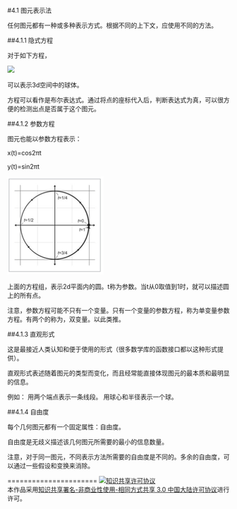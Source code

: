 #4.1 图元表示法

任何图元都有一种或多种表示方式。根据不同的上下文，应使用不同的方法。

##4.1.1 隐式方程

对于如下方程，

<img src="http://latex.codecogs.com/gif.latex?$${x^2} + {y^2} + {z^2} = 1$$
 ">

可以表示3d空间中的球体。

方程可以看作是布尔表达式。通过将点的座标代入后，判断表达式为真，可以很方便的检测出点是否属于这个图元。

##4.1.2 参数方程

图元也能以参数方程表示：

x(t)=cos2πt

y(t)=sin2πt

![替代文本](_resources/4-1-1.png "4-1-1.png")

上面的方程组，表示2d平面内的圆。t称为参数。当t从0取值到1时，就可以描述圆上的所有点。

注意，参数方程可能不只有一个变量。只有一个变量的参数方程，称为单变量参数方程。有两个的称为，双变量。以此类推。

##4.1.3 直观形式

这是最接近人类认知和便于使用的形式（很多数学库的函数接口都以这种形式提供）。

直观形式表述随着图元的类型而变化，而且经常能直接体现图元的最本质和最明显的信息。

例如：
用两个端点表示一条线段。
用球心和半径表示一个球。

##4.1.4 自由度

每个几何图元都有一个固定属性：自由度。

自由度是无歧义描述该几何图元所需要的最小的信息数量。

注意，对于同一图元，不同表示方法所需要的自由度是不同的。多余的自由度，可以通过一些假设和变换来消除。

======================
<a rel="license" href="http://creativecommons.org/licenses/by-nc-sa/3.0/cn/"><img alt="知识共享许可协议" style="border-width:0" src="https://i.creativecommons.org/l/by-nc-sa/3.0/cn/88x31.png" /></a><br />本作品采用<a rel="license" href="http://creativecommons.org/licenses/by-nc-sa/3.0/cn/">知识共享署名-非商业性使用-相同方式共享 3.0 中国大陆许可协议</a>进行许可。
